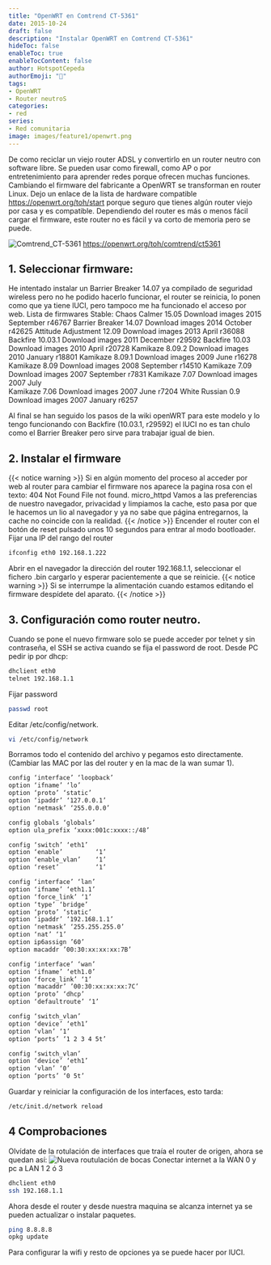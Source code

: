 ```yaml
---
title: "OpenWRT en Comtrend CT-5361"
date: 2015-10-24
draft: false
description: "Instalar OpenWRT en Comtrend CT-5361"
hideToc: false
enableToc: true
enableTocContent: false
author: HotspotCepeda 
authorEmoji: "🗻"
tags:
- OpenWRT
- Router neutroS
categories:
- red
series:
- Red comunitaria
image: images/feature1/openwrt.png
---
```

De como reciclar un viejo router ADSL y convertirlo en un router neutro con software libre. Se pueden usar como firewall, como AP o por entretenimiento para aprender redes porque ofrecen muchas funciones. 
Cambiando el firmware del fabricante a OpenWRT se transforman en router Linux. Dejo un enlace de la lista de hardware compatible https://openwrt.org/toh/start porque seguro que tienes algún router viejo por casa y es compatible. Dependiendo del router es más o menos fácil cargar el firmware, este router no es fácil y va corto de memoria pero se puede.

![Comtrend_CT-5361](/gallery/red/CT-5361.png)
https://openwrt.org/toh/comtrend/ct5361

<!--more-->
## 1. Seleccionar firmware:
He intentado instalar un Barrier Breaker 14.07 ya compilado de seguridad wireless pero no he podido hacerlo funcionar, el router se reinicia, lo ponen como que ya tiene lUCI, pero tampoco me ha funcionado el acceso por web.
Lista de firmwares Stable:
Chaos Calmer 15.05	Download images	2015 September	r46767
Barrier Breaker 14.07	Download images	2014 October	r42625
Attitude Adjustment 12.09	Download images	2013 April	r36088
Backfire 10.03.1	Download images	2011 December	r29592
Backfire 10.03	Download images	2010 April	r20728
Kamikaze 8.09.2	Download images	2010 January	r18801
Kamikaze 8.09.1	Download images	2009 June	r16278
Kamikaze 8.09	Download images	2008 September	r14510
Kamikaze 7.09	Download images	2007 September	r7831
Kamikaze 7.07	Download images	2007 July	
Kamikaze 7.06	Download images	2007 June	r7204
White Russian 0.9	Download images	2007 January	r6257

Al final se han seguido los pasos de la wiki openWRT para este modelo y lo tengo funcionando con Backfire (10.03.1, r29592) el lUCI no es tan chulo como el Barrier Breaker pero sirve para trabajar igual de bien.
## 2. Instalar el firmware
{{< notice warning >}}
Si en algún momento del proceso al acceder por web al router para cambiar el firmware nos aparece la pagina rosa con el texto:
404 Not Found
File not found.
micro_httpd
Vamos a las preferencias de nuestro navegador, privacidad y limpiamos la cache, esto pasa por que le hacemos un lio al navegador y ya no sabe que página entregarnos, la cache no coincide con la realidad.
{{< /notice >}}
Encender el router con el botón de reset pulsado unos 10 segundos para entrar al modo bootloader.
Fijar una IP del rango del router 
``` bash
ifconfig eth0 192.168.1.222
```
Abrir en el navegador la dirección del router 192.168.1.1, seleccionar el fichero .bin cargarlo y esperar pacientemente a que se reinicie.
{{< notice warning >}}
Si se interrumpe la alimentación cuando estamos editando el firmware despídete del aparato.
{{< /notice >}}
## 3. Configuración como router neutro.
Cuando se pone el nuevo firmware solo se puede acceder por telnet y sin contraseña, el SSH se activa cuando se fija el password de root.
Desde PC pedir ip por dhcp:
``` bash
dhclient eth0
telnet 192.168.1.1
```
Fijar password
``` bash
passwd root
```
Editar /etc/config/network.
``` bash
vi /etc/config/network
```
Borramos todo el contenido del archivo y pegamos esto directamente. (Cambiar las MAC por las del router y en la mac de la wan sumar 1).
``` bash
config ‘interface’ ‘loopback’
option ‘ifname’ ‘lo’
option ‘proto’ ‘static’
option ‘ipaddr’ ‘127.0.0.1’
option ‘netmask’ ‘255.0.0.0’

config globals ‘globals’
option ula_prefix ‘xxxx:001c:xxxx::/48’

config ‘switch’ ‘eth1’
option ‘enable’         ‘1’
option ‘enable_vlan’    ‘1’
option ‘reset’          ‘1’

config ‘interface’ ‘lan’
option ‘ifname’ ‘eth1.1’
option ‘force_link’ ‘1’
option ‘type’ ‘bridge’
option ‘proto’ ‘static’
option ‘ipaddr’ ‘192.168.1.1’
option ‘netmask’ ‘255.255.255.0’
option ‘nat’ ‘1’
option ip6assign ’60’
option macaddr ’00:30:xx:xx:xx:7B’

config ‘interface’ ‘wan’
option ‘ifname’ ‘eth1.0’
option ‘force_link’ ‘1’
option ‘macaddr’ ’00:30:xx:xx:xx:7C’
option ‘proto’ ‘dhcp’
option ‘defaultroute’ ‘1’

config ‘switch_vlan’
option ‘device’ ‘eth1’
option ‘vlan’ ‘1’
option ‘ports’ ‘1 2 3 4 5t’

config ‘switch_vlan’
option ‘device’ ‘eth1’
option ‘vlan’ ‘0’
option ‘ports’ ‘0 5t’
```
Guardar y reiniciar la configuración de los interfaces, esto tarda:
``` bash
/etc/init.d/network reload
```
## 4 Comprobaciones
Olvídate de la rotulación de interfaces que traía el router de origen, ahora se quedan así:
![Nueva routulación de bocas](/gallery/red/bocas.PNG)
Conectar internet a la WAN 0 y pc a LAN 1 2 ó 3
``` bash
dhclient eth0
ssh 192.168.1.1
```
Ahora desde el router y desde nuestra maquina se alcanza internet ya se pueden actualizar o instalar paquetes.
``` bash
ping 8.8.8.8
opkg update
```
Para configurar la wifi y resto de opciones ya se puede hacer por lUCI.



